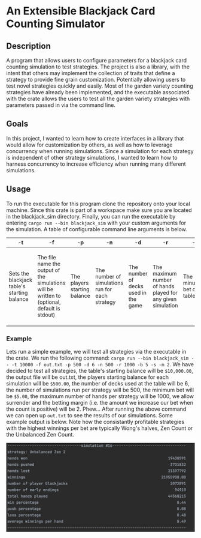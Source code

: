 # An Extensible Blackjack Card Counting Simulator
## Description
A program that allows users to configure parameters for a blackjack card counting simulation to test strategies. The project is also a library, with the intent that
others may implement the collection of traits that define a strategy to provide fine grain customization. Potentially allowing users to test novel strategies quickly and easily.
Most of the garden variety counting strategies have already been implemented, and the executable associated with the crate allows the users to test all the garden variety strategies with parameters passed in via the command line.

## Goals
In this project, I wanted to learn how to create interfaces in a library that would allow for customization by others, as well as how to leverage concurrency when running simulations. 
Since a simulation for each strategy is independent of other strategy simulations, I wanted to learn how to harness concurrency to increase efficiency when running many different simulations.

## Usage
To run the executable for this program clone the repository onto your local machine. Since this crate is part of a workspace make sure you are located in the blackjack_sim directory.
Finally, you can run the executable by entering `cargo run --bin blackjack_sim` with your custom arguments for the simulation. A table of configurable command line arguments is below.

| -t | -f | -p | -n | -d | -r | -b | -g | -s | -m | -e | -i |
| --- | --- | --- | --- | --- | --- | --- | --- | --- | --- | --- | --- |
| Sets the blackjack table's starting balance | The file name the output of the simulations will be written to (optional, default is stdout) | The players starting balance | The number of simulations run for each strategy | The number of decks used in the game | The maximum number of hands played for any given simulation | The minumum bet of the table | Flag that determines whether or not to display output from each simulation (optional, defaults to true) | Flag that determines whether the game allows surrender or not | The a constant value margin to increase bets by | Flage that determines whether or not the dealer hits on a soft seventeen (optional, defaults to false) | Flag that determines whether or not the game allows insurance bets to be taken (optional, defaults to false) |

### Example
Lets run a simple example, we will test all strategies via the executable in the crate. We run the following command: `cargo run --bin blackjack_sim -- -t 10000 -f out.txt -p 500 -d 6 -n 500 -r 1000 -b 5 -s -m 2`. We have decided to test all strategies, the table's starting balance will be `$10,000.00`, the output file will be out.txt, the players starting balance for each simulation will be `$500.00`, the number of decks used at the table will be 6,
the number of simulations run per strategy will be 500, the minimum bet will be `$5.00`, the maximum number of hands per strategy will be 1000, we allow surrender and the betting margin (i.e. the amount we increase our bet when the count is positive) will be 2.
Phew... After running the above command we can open up `out.txt` to see the results of our simulations. Some example output is below. Note how the consistantly profitable strategies with the highest winnings per bet are typically Wong's halves, Zen Count or the Unbalanced Zen Count.

![](simulation.png)

